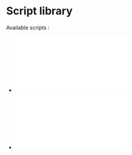 # Script library

Available scripts :

- ![setTeachingTable](./setTeachingTable.js)
- ![BBOalertButton](./BBOalertButton.js)





  
